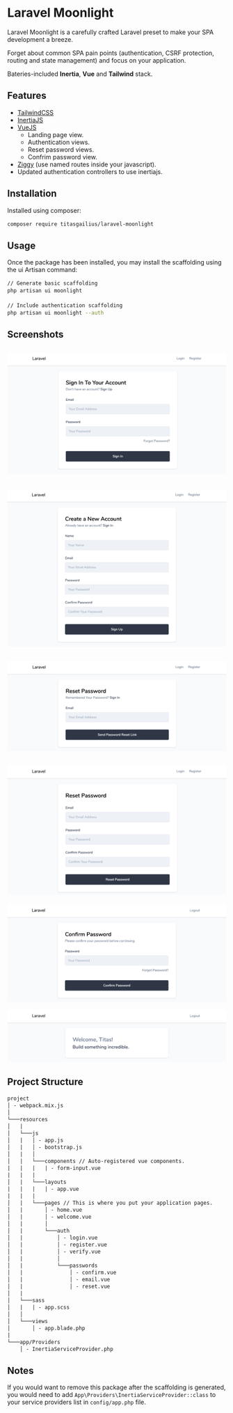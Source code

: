 # Laravel Moonlight

Laravel Moonlight is a carefully crafted Laravel preset to make your SPA development a breeze.

Forget about common SPA pain points (authentication, CSRF protection, routing and state management) and focus on your application.

Bateries-included **Inertia**, **Vue** and **Tailwind** stack.

## Features

* [TailwindCSS](https://tailwindcss.com/)
* [InertiaJS](https://inertiajs.com/)
* [VueJS](https://vuejs.org/)
    * Landing page view.
    * Authentication views.
    * Reset password views.
    * Confrim password view.
* [Ziggy](https://github.com/tightenco/ziggy) (use named routes inside your javascript).
* Updated authentication controllers to use inertiajs.

## Installation

Installed using composer:
```bash
composer require titasgailius/laravel-moonlight
```

## Usage

Once the package has been installed, you may install the scaffolding using the ui Artisan command:

```bash
// Generate basic scaffolding
php artisan ui moonlight

// Include authentication scaffolding
php artisan ui moonlight --auth
```

## Screenshots

![GitHub Logo](screenshots/signin.png)
---
![GitHub Logo](screenshots/signup.png)
---
![GitHub Logo](screenshots/email.png)
---
![GitHub Logo](screenshots/reset.png)
---
![GitHub Logo](screenshots/confirm.png)

![GitHub Logo](screenshots/home.png)

## Project Structure
```
project
│ - webpack.mix.js
│
└───resources
│   |
│   └───js
│   |   │ - app.js
│   |   │ - bootstrap.js
│   |   │ 
│   |   └───components // Auto-registered vue components.
|   |   |   | - form-input.vue
|   |   |
│   |   └───layouts
|   |   |   | - app.vue
|   |   |
│   |   └───pages // This is where you put your application pages.
│   |       │ - home.vue 
│   |       │ - welcome.vue
│   |       │
│   |       └───auth
│   |           │ - login.vue 
│   |           │ - register.vue 
│   |           │ - verify.vue 
│   |           │
│   |           └───passwords
│   |               │ - confirm.vue
│   |               │ - email.vue
│   |               │ - reset.vue
│   |
│   └───sass
│   |   | - app.scss
│   │
│   └───views
│       │ - app.blade.php
|
└───app/Providers
    │ - InertiaServiceProvider.php
```

## Notes

If you would want to remove this package after the scaffolding is generated, you would need to add `App\Providers\InertiaServiceProvider::class` to your service providers list in `config/app.php` file.
